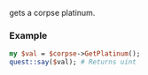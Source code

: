 gets a corpse platinum.
### Example

```perl
my $val = $corpse->GetPlatinum();
quest::say($val); # Returns uint
```